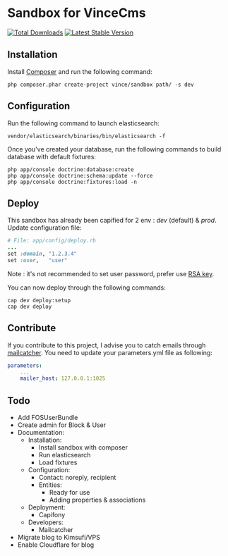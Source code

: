 Sandbox for VinceCms
====================

<!--[![Build Status](https://secure.travis-ci.org/FriendsOfSymfony/FOSUserBundle.png?branch=master)](http://travis-ci.org/FriendsOfSymfony/FOSUserBundle)-->
[![Total Downloads](https://poser.pugx.org/vince/sandbox/downloads.png)](https://packagist.org/packages/vince/sandbox)
[![Latest Stable Version](https://poser.pugx.org/vince/sandbox/v/stable.png)](https://packagist.org/packages/vince/sandbox)

## Installation

Install [Composer](http://getcomposer.org/) and run the following command:
```shell
php composer.phar create-project vince/sandbox path/ -s dev
```

## Configuration

Run the following command to launch elasticsearch:
```shell
vendor/elasticsearch/binaries/bin/elasticsearch -f
```

Once you've created your database, run the following commands to build database with default fixtures:
```shell
php app/console doctrine:database:create
php app/console doctrine:schema:update --force
php app/console doctrine:fixtures:load -n
```

## Deploy

This sandbox has already been capified for 2 env : _dev_ (default) & _prod_. Update configuration file:
```ruby
# File: app/config/deploy.rb
...
set :domain, "1.2.3.4"
set :user,   "user"
```

Note : it's not recommended to set user password, prefer use [RSA key](http://www.caxy.com/blog/2008/04/getting-authorized_keys-to-work-logging-in-without-a-password-in-linux/).

You can now deploy through the following commands:
```shell
cap dev deploy:setup
cap dev deploy
```

## Contribute

If you contribute to this project, I advise you to catch emails through [mailcatcher](http://mailcatcher.me/).
You need to update your parameters.yml file as following:
```yml
parameters:
    ...
    mailer_host: 127.0.0.1:1025
```

## Todo

* Add FOSUserBundle
* Create admin for Block & User
* Documentation:
    * Installation:
        * Install sandbox with composer
        * Run elasticsearch
        * Load fixtures
    * Configuration:
        * Contact: noreply, recipient
        * Entities:
            * Ready for use
            * Adding properties & associations
    * Deployment:
        * Capifony
    * Developers:
        * Mailcatcher
* Migrate blog to Kimsufi/VPS
* Enable Cloudflare for blog